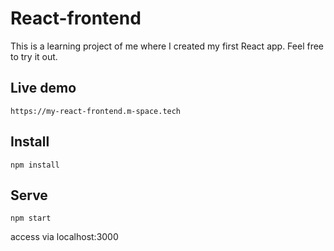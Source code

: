 # React-frontend
This is a learning project of me where I created my first React app. Feel free to try it out.   
## Live demo
`https://my-react-frontend.m-space.tech`

## Install
`npm install`

## Serve
`npm start`  

access via localhost:3000
